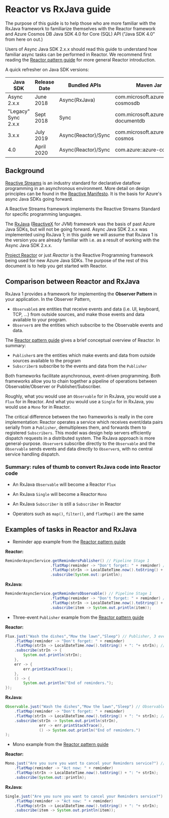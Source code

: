 # Reactor vs RxJava guide

The purpose of this guide is to help those who are more familiar with the RxJava framework to familiarize themselves with the Reactor framework and Azure Cosmos DB Java SDK 4.0 for Core (SQL) API ("Java SDK 4.0" from here on out.)

Users of Async Java SDK 2.x.x should read this guide to understand how familiar async tasks can be performed in Reactor. We recommend first reading the [Reactor pattern guide](reactor-pattern-guide.md) for more general Reactor introduction.

A quick refresher on Java SDK versions:

| Java SDK                | Release Date | Bundled APIs         | Maven Jar                               | Java package name                |API Reference                                              | Release Notes                                                                            |
|-------------------------|--------------|----------------------|-----------------------------------------|----------------------------------|-----------------------------------------------------------|------------------------------------------------------------------------------------------|
| Async 2.x.x             | June 2018    | Async(RxJava)        | com.microsoft.azure::azure-cosmosdb     | com.microsoft.azure.cosmosdb.rx  | [API](https://azure.github.io/azure-cosmosdb-java/2.0.0/) | [Release Notes](https://docs.microsoft.com/en-us/azure/cosmos-db/sql-api-sdk-async-java) |
| "Legacy" Sync 2.x.x     | Sept 2018    | Sync                 | com.microsoft.azure::azure-documentdb   | com.microsoft.azure.cosmosdb     | [API](https://azure.github.io/azure-cosmosdb-java/2.0.0/) | [Release Notes](https://docs.microsoft.com/en-us/azure/cosmos-db/sql-api-sdk-java)       |
| 3.x.x                   | July 2019    | Async(Reactor)/Sync  | com.microsoft.azure::azure-cosmos       | com.azure.data.cosmos            | [API](https://azure.github.io/azure-cosmosdb-java/3.0.0/) | -                                                                                        |
| 4.0                     | April 2020   | Async(Reactor)/Sync  | com.azure::azure-cosmos                 | com.azure.cosmos                 | -                                                         | -                                                                                        |

## Background

[Reactive Streams](http://www.reactive-streams.org/) is an industry standard for declarative dataflow programming in an asynchronous environment. More detail on design principles can be found in the [Reactive Manifesto](https://www.reactivemanifesto.org/). It is the basis for Azure's async Java SDKs going forward.

A Reactive Streams framework implements the Reactive Streams Standard for specific programming languages. 

The [RxJava](https://github.com/ReactiveX/RxJava) ([ReactiveX](http://reactivex.io/) for JVM) framework was the basis of past Azure Java SDKs, but will not be going forward. Async Java SDK 2.x.x was implemented using RxJava 1; in this guide we will assume that RxJava 1 is the version you are already familiar with i.e. as a result of working with the Async Java SDK 2.x.x.

[Project Reactor](https://projectreactor.io/) or just *Reactor* is the Reactive Programming framework being used for new Azure Java SDKs. The purpose of the rest of this document is to help you get started with Reactor.

## Comparison between Reactor and RxJava

RxJava 1 provides a framework for implementing the **Observer Pattern** in your application. In the Observer Pattern,
* ```Observable```s are entities that receive events and data (i.e. UI, keyboard, TCP, ...) from outside sources, and make those events and data available to your program.
* ```Observer```s are the entities which subscribe to the Observable events and data.

The [Reactor pattern guide](reactor-pattern-guide.md) gives a brief conceptual overview of Reactor. In summary:
* ```Publisher```s are the entities which make events and data from outside sources available to the program
* ```Subscriber```s subscribe to the events and data from the ```Publisher```

Both frameworks facilitate asynchronous, event-driven programming. Both frameworks allow you to chain together a pipeline of operations between Observable/Observer or Publisher/Subscriber.

Roughly, what you would use an ```Observable``` for in RxJava, you would use a ```Flux``` for in Reactor. And what you would use a ```Single``` for in RxJava, you would use a ```Mono``` for in Reactor.

The critical difference between the two frameworks is really in the core implementation: 
Reactor operates a service which receives event/data pairs serially from a ```Publisher```, demultiplexes them, and forwards them to registered ```Subscribers```. This model was design help servers efficiently dispatch requests in a distributed system.
The RxJava approach is more general-purpose. ```Observer```s subscribe directly to the ```Observable``` and the ```Observable``` sends events and data directly to ```Observer```s, with no central service handling dispatch. 

### Summary: rules of thumb to convert RxJava code into Reactor code

* An RxJava ```Observable``` will become a Reactor ```Flux```

* An RxJava ```Single``` will become a Reactor ```Mono```

* An RxJava ```Subscriber``` is still a ```Subscriber``` in Reactor

* Operators such as ```map()```, ```filter()```, and ```flatMap()``` are the same

## Examples of tasks in Reactor and RxJava

* Reminder app example from the [Reactor pattern guide](reactor-pattern-guide.md)

**Reactor:**
```java
ReminderAsyncService.getRemindersPublisher() // Pipeline Stage 1
                    .flatMap(reminder -> "Don't forget: " + reminder) // Stage 2
                    .flatMap(strIn -> LocalDateTime.now().toString() + ": "+ strIn); // Stage 3
                    .subscribe(System.out::println);
```

**RxJava:**
```java
ReminderAsyncService.getRemindersObservable() // Pipeline Stage 1
                    .flatMap(reminder -> "Don't forget: " + reminder) // Stage 2
                    .flatMap(strIn -> LocalDateTime.now().toString() + ": "+ strIn); // Stage 3
                    .subscribe(item -> System.out.println(item));
```

* Three-event ```Publisher``` example from the [Reactor pattern guide](reactor-pattern-guide.md)

**Reactor:**
```java
Flux.just("Wash the dishes","Mow the lawn","Sleep") // Publisher, 3 events
    .flatMap(reminder -> "Don't forget: " + reminder)
    .flatMap(strIn -> LocalDateTime.now().toString() + ": "+ strIn); // Nothing executed yet
    .subscribe(strIn -> {
        System.out.println(strIn);
    },
    err -> {
        err.printStackTrace();
    },
    () -> {
        System.out.println("End of reminders.");
});
```

**RxJava:**
```java
Observable.just("Wash the dishes","Mow the lawn","Sleep") // Observable, 3 events
    .flatMap(reminder -> "Don't forget: " + reminder)
    .flatMap(strIn -> LocalDateTime.now().toString() + ": "+ strIn); // Nothing executed yet
    .subscribe(strIn -> System.out.println(strIn),
               err -> err.printStackTrace(),
               () -> System.out.println("End of reminders.")
);
```

* Mono example from the [Reactor pattern guide](reactor-pattern-guide.md)

**Reactor:**
```java
Mono.just("Are you sure you want to cancel your Reminders service?") // Publisher, 1 event
    .flatMap(reminder -> "Act now: " + reminder)
    .flatMap(strIn -> LocalDateTime.now().toString() + ": "+ strIn);
    .subscribe(System.out::println);
```

**RxJava:**
```java
Single.just("Are you sure you want to cancel your Reminders service?") // Publisher, 1 event
    .flatMap(reminder -> "Act now: " + reminder)
    .flatMap(strIn -> LocalDateTime.now().toString() + ": "+ strIn);
    .subscribe(item -> System.out.println(item));
```
